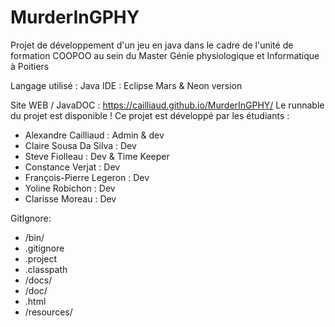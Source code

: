 # MurderInGPHY
Projet de développement d'un jeu en java dans le cadre de l'unité de formation COOPOO au sein du Master Génie physiologique et Informatique à Poitiers

Langage utilisé : Java IDE : Eclipse Mars & Neon version

Site WEB / JavaDOC : https://cailliaud.github.io/MurderInGPHY/
Le runnable du projet est disponible ! 
Ce projet est développé par les étudiants :

- Alexandre Cailliaud : Admin & dev
- Claire Sousa Da Silva : Dev
- Steve Fiolleau : Dev & Time Keeper
- Constance Verjat : Dev
- François-Pierre Legeron : Dev
- Yoline Robichon : Dev
- Clarisse Moreau : Dev

GitIgnore:
- /bin/
- .gitignore
- .project
- .classpath
- /docs/
- /doc/
- .html
- /resources/
